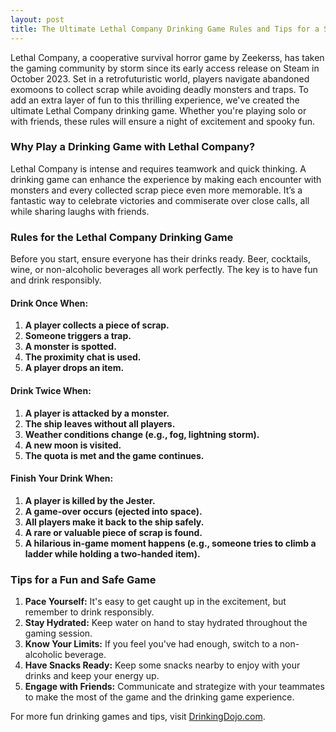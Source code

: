```yaml
---
layout: post
title: The Ultimate Lethal Company Drinking Game Rules and Tips for a Spooky Good Time
---
```


Lethal Company, a cooperative survival horror game by Zeekerss, has taken the gaming community by storm since its early access release on Steam in October 2023. Set in a retrofuturistic world, players navigate abandoned exomoons to collect scrap while avoiding deadly monsters and traps. To add an extra layer of fun to this thrilling experience, we've created the ultimate Lethal Company drinking game. Whether you're playing solo or with friends, these rules will ensure a night of excitement and spooky fun.

### Why Play a Drinking Game with Lethal Company?

Lethal Company is intense and requires teamwork and quick thinking. A drinking game can enhance the experience by making each encounter with monsters and every collected scrap piece even more memorable. It’s a fantastic way to celebrate victories and commiserate over close calls, all while sharing laughs with friends.

### Rules for the Lethal Company Drinking Game

Before you start, ensure everyone has their drinks ready. Beer, cocktails, wine, or non-alcoholic beverages all work perfectly. The key is to have fun and drink responsibly.

#### Drink Once When:

1.  **A player collects a piece of scrap.**
2.  **Someone triggers a trap.**
3.  **A monster is spotted.**
4.  **The proximity chat is used.**
5.  **A player drops an item.**

#### Drink Twice When:

1.  **A player is attacked by a monster.**
2.  **The ship leaves without all players.**
3.  **Weather conditions change (e.g., fog, lightning storm).**
4.  **A new moon is visited.**
5.  **The quota is met and the game continues.**

#### Finish Your Drink When:

1.  **A player is killed by the Jester.**
2.  **A game-over occurs (ejected into space).**
3.  **All players make it back to the ship safely.**
4.  **A rare or valuable piece of scrap is found.**
5.  **A hilarious in-game moment happens (e.g., someone tries to climb a ladder while holding a two-handed item).**

### Tips for a Fun and Safe Game

1.  **Pace Yourself:** It's easy to get caught up in the excitement, but remember to drink responsibly.
2.  **Stay Hydrated:** Keep water on hand to stay hydrated throughout the gaming session.
3.  **Know Your Limits:** If you feel you've had enough, switch to a non-alcoholic beverage.
4.  **Have Snacks Ready:** Keep some snacks nearby to enjoy with your drinks and keep your energy up.
5.  **Engage with Friends:** Communicate and strategize with your teammates to make the most of the game and the drinking game experience.

For more fun drinking games and tips, visit [DrinkingDojo.com](https://www.drinkingdojo.com).
